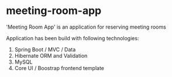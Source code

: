 # meeting-room-app
'Meeting Room App' is an application for reserving meeting rooms

Application has been build with following technologies:
<ol>
<li>
Spring Boot / MVC / Data
</li>
<li>
Hibernate ORM and Validation
</li>
<li>
MySQL
</li>
<li>
Core UI / Boostrap frontend template
</li>
</ol>
